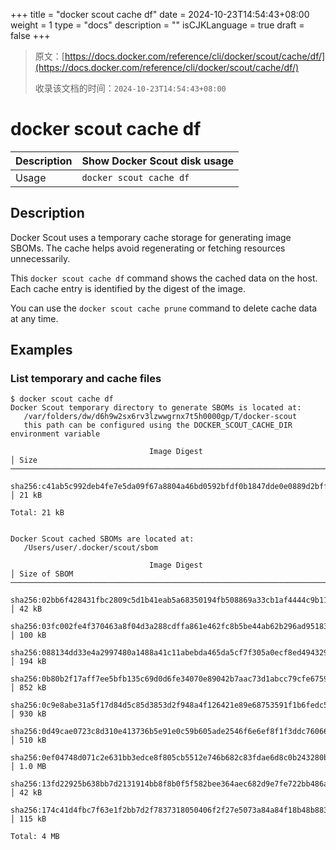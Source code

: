 +++
title = "docker scout cache df"
date = 2024-10-23T14:54:43+08:00
weight = 1
type = "docs"
description = ""
isCJKLanguage = true
draft = false
+++

> 原文：[https://docs.docker.com/reference/cli/docker/scout/cache/df/](https://docs.docker.com/reference/cli/docker/scout/cache/df/)
>
> 收录该文档的时间：`2024-10-23T14:54:43+08:00`

# docker scout cache df

| Description | Show Docker Scout disk usage |
| :---------- | ---------------------------- |
| Usage       | `docker scout cache df`      |

## Description

Docker Scout uses a temporary cache storage for generating image SBOMs. The cache helps avoid regenerating or fetching resources unnecessarily.

This `docker scout cache df` command shows the cached data on the host. Each cache entry is identified by the digest of the image.

You can use the `docker scout cache prune` command to delete cache data at any time.

## Examples

### List temporary and cache files



```console
$ docker scout cache df
Docker Scout temporary directory to generate SBOMs is located at:
   /var/folders/dw/d6h9w2sx6rv3lzwwgrnx7t5h0000gp/T/docker-scout
   this path can be configured using the DOCKER_SCOUT_CACHE_DIR environment variable

                               Image Digest                               │ Size
──────────────────────────────────────────────────────────────────────────┼────────
  sha256:c41ab5c992deb4fe7e5da09f67a8804a46bd0592bfdf0b1847dde0e0889d2bff │ 21 kB

Total: 21 kB


Docker Scout cached SBOMs are located at:
   /Users/user/.docker/scout/sbom

                               Image Digest                               │ Size of SBOM
──────────────────────────────────────────────────────────────────────────┼───────────────
  sha256:02bb6f428431fbc2809c5d1b41eab5a68350194fb508869a33cb1af4444c9b11 │ 42 kB
  sha256:03fc002fe4f370463a8f04d3a288cdffa861e462fc8b5be44ab62b296ad95183 │ 100 kB
  sha256:088134dd33e4a2997480a1488a41c11abebda465da5cf7f305a0ecf8ed494329 │ 194 kB
  sha256:0b80b2f17aff7ee5bfb135c69d0d6fe34070e89042b7aac73d1abcc79cfe6759 │ 852 kB
  sha256:0c9e8abe31a5f17d84d5c85d3853d2f948a4f126421e89e68753591f1b6fedc5 │ 930 kB
  sha256:0d49cae0723c8d310e413736b5e91e0c59b605ade2546f6e6ef8f1f3ddc76066 │ 510 kB
  sha256:0ef04748d071c2e631bb3edce8f805cb5512e746b682c83fdae6d8c0b243280b │ 1.0 MB
  sha256:13fd22925b638bb7d2131914bb8f8b0f5f582bee364aec682d9e7fe722bb486a │ 42 kB
  sha256:174c41d4fbc7f63e1f2bb7d2f7837318050406f2f27e5073a84a84f18b48b883 │ 115 kB

Total: 4 MB
```
